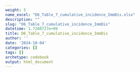 ```yaml
---
weight: 5
name_excel: "D6_Table_7_cumulative_incidence_ImmDis.xlsx"
description: ""
slug: "D6_Table_7_cumulative_incidence_ImmDis"
datetime: 1.7280727e+09
title: D6_Table_7_cumulative_incidence_ImmDis
author: ''
date: '2024-10-04'
categories: []
tags: []
archetype: codebook
output: html_document
---
```


<div class="tabcontent"></div>
